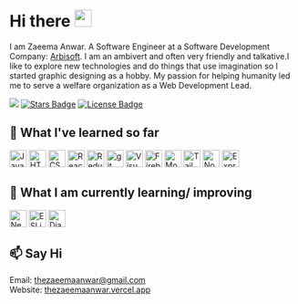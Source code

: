# Hi there <img src="https://user-images.githubusercontent.com/46846821/87522094-a135a000-c69e-11ea-899d-e8093968ef3b.gif" width="30">


I am Zaeema Anwar. A Software Engineer at a Software Development Company: <a href="https://arbisoft.com/">Arbisoft</a>.
I am an ambivert and often very friendly and talkative.I like to explore new technologies and do things that use imagination so I started graphic designing as a hobby. My passion for helping humanity led me to serve a welfare organization as a Web Development Lead.

![](https://komarev.com/ghpvc/?username=thezaeemaanwar&color=blueviolet&label=Profile+Views)
<a href="https://github.com/thezaeemaanwar/stargazers"><img src="https://img.shields.io/github/stars/thezaeemaanwar" alt="Stars Badge"/></a>
<a href="https://github.com/thezaeemaanwar/thezaeemaanwar/blob/main/LICENSE"><img src="https://img.shields.io/github/license/thezaeemaanwar/thezaeemaanwar?color=2b9348" alt="License Badge"/></a>



## 🔭 What I've learned so far
<div>
  <img src="https://img.shields.io/badge/JavaScript-282C34?logo=javascript&logoColor=F7DF1E" alt="JavaScript logo" title="JavaScript" height="30" />
  <img src="https://img.shields.io/badge/HTML5-282C34?logo=html5&logoColor=E34F26" alt="HTML5 logo" title="HTML5" height="30" />
  <img src="https://img.shields.io/badge/CSS3-282C34?logo=css3&logoColor=1572B6" alt="CSS3 logo" title="CSS3" height="30" />
  <img src="https://img.shields.io/badge/React JS-282C34?logo=react&logoColor=61DAFB" alt="React JS logo" title="React JS" height="30" />
  <img src="https://img.shields.io/badge/Redux-282C34?logo=redux&logoColor=764ABC" alt="Redux logo" title="Redux" height="30" />
  <img src="https://img.shields.io/badge/git-282C34?logo=git&logoColor=F05032" alt="git logo" title="git" height="30" />
  <img src="https://img.shields.io/badge/VS%20Code-282C34?logo=visual-studio-code&logoColor=007ACC" alt="Visual Studio Code logo" title="Visual Studio Code" height="30" />
  <img src="https://img.shields.io/badge/Firebase-282C34?logo=firebase&logoColor=FFCA28" alt="Firebase logo" title="Firebase" height="30" />
  <img src="https://img.shields.io/badge/MongoDB-282C34?logo=mongodb&logoColor=47A248" alt="MongoDB logo" title="MongoDB" height="30" />
  <img src="https://img.shields.io/badge/Tailwind%20CSS-282C34?logo=tailwind-css&logoColor=38B2AC" alt="Tailwind CSS logo" title="Tailwind CSS" height="30" />
  <img src="https://img.shields.io/badge/Node.js-282C34?logo=node.js&logoColor=339933" alt="Node.js logo" title="Node.js" height="30" />
  <img src="https://img.shields.io/badge/Express-282C34?logo=express&logoColor=FFFFFF" alt="Express.js logo" title="Express.js" height="30" />
</div>

## 🌱 What I am currently learning/ improving

<div>
  <img src="https://img.shields.io/badge/Next.js-282C34?logo=next.js&logoColor=FFFFFF" alt="Next.js logo" title="Next.js" height="30" />
  <img src="https://img.shields.io/badge/ESLint-282C34?logo=eslint&logoColor=4B32C3" alt="ESLint logo" title="ESLint" height="30" />
  <img src="https://img.shields.io/badge/Django-282C34?logo=django&logoColor=2AA473" alt="Django logo" title="Django" height="30" />
</div>

## 📫 Say Hi
Email: thezaeemaanwar@gmail.com<br/>
Website: <a href="thezaeemaanwar.vercel.app">thezaeemaanwar.vercel.app</a>
